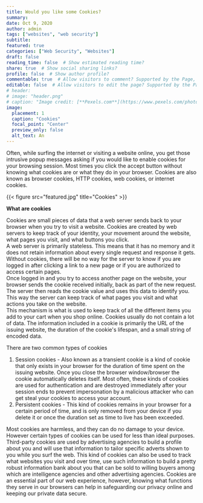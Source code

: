```yaml
---
title: Would you like some Cookies?
summary:
date: Oct 9, 2020
author: admin
tags: ["websites", "web security"]
subtitle:
featured: true
categories: ["Web Security", "Websites"]
draft: false
reading_time: false  # Show estimated reading time?
share: true  # Show social sharing links?
profile: false  # Show author profile?
commentable: true  # Allow visitors to comment? Supported by the Page, Post, and Docs content types.
editable: false  # Allow visitors to edit the page? Supported by the Page, Post, and Docs content types.
# header:
# image: "header.png"
# caption: "Image credit: [**Pexels.com**](https://www.pexels.com/photo/close-up-photo-of-cookies-3095041/)"
image:
  placement: 1
  caption: "Cookies"
  focal_point: "Center"
  preview_only: false
  alt_text: An 
---
```


Often, while surfing the internet or visiting a website online, you get those intrusive popup messages asking if you would like to enable cookies for your browsing session.                            Most times you click the accept button without knowing what cookies are or what they do in your browser.                              Cookies are also known as browser cookies, HTTP cookies, web cookies, or internet cookies.

{{< figure src="featured.jpg" title="Cookies" >}}



                                                                                                                                         
 **What are cookies**
                                      
                                      
Cookies are small pieces of data that a web server sends back to your browser when you try to visit a website. Cookies are created by web servers to keep track of your identity, your movement around the website, what pages you visit, and what buttons you click.                                         
A web server is primarily stateless. This means that it has no memory and it does not retain information about every single request and response it gets.                                        
Without cookies, there will be no way for the server to know if you are logged in after clicking a link to a new page or if you are authorized to access certain pages.                               
              Once logged in and you try to access another page on the website, your browser sends the cookie received initially, back as part of the new request.                       
              The server then reads the cookie value and uses this data to identify you. This way the server can keep track of what pages you visit and what actions you take on the website.                             
              This mechanism is what is used to keep track of all the different items you add to your cart when you shop online.                Cookies usually do not contain a lot of data. The information included in a cookie is primarily the URL of the issuing website, the duration of the cookie's lifespan, and a small string of encoded data.
                                                                                                                                                                                                                        
                               
                                       
 There are two common types of cookies
 1. Session cookies - Also known as a transient cookie is a kind of cookie that only exists in your browser for the duration of time spent on the issuing website.               Once you close the browser window/browser the cookie automatically deletes itself. 
 Most often, these kinds of cookies are used for authentication and are destroyed immediately after your session ends to prevent impersonation by a malicious attacker who can get steal your cookies to access your account.
 2. Persistent cookies - This kind of cookies remains in your browser for a certain period of time, and is only removed from your device if you delete it or once the duration set as time to live has been exceeded.
                                                                                                                   
                                  
Most cookies are harmless, and they can do no damage to your device.                                However certain types of cookies can be used for less than ideal purposes.                              Third-party cookies are used by advertising agencies to build a profile about you and will use that information to tailor specific adverts shown to you while you surf the web. 
            This kind of cookies can also be used to track what websites you visit and over time, use such information to build a pretty robust information bank about you that can be sold to willing buyers among which are intelligence agencies and other advertising agencies. 
Cookies are an essential part of our web experience, however, knowing what functions they serve in our browsers can help in safeguarding our privacy online and keeping our private data secure.
